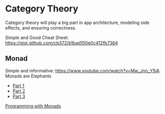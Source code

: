 # Category Theory

Category theory will play a big part in app architecture, modeling side effects, and ensuring correctness.

Simple and Good Cheat Sheet: https://gist.github.com/cb372/b1bad150e0c412fb7364

## Monad
Simple and informative: https://www.youtube.com/watch?v=Mw_Jnn_Y5iA
Monads are Elephants
- [Part 1](http://james-iry.blogspot.com/2007/09/monads-are-elephants-part-1.html)
- [Part 2](http://james-iry.blogspot.com/2007/10/monads-are-elephants-part-2.html)
- [Part 3](http://james-iry.blogspot.com/2007/10/monads-are-elephants-part-3.html)

[Programming with Monads](http://book.realworldhaskell.org/read/programming-with-monads.html)

